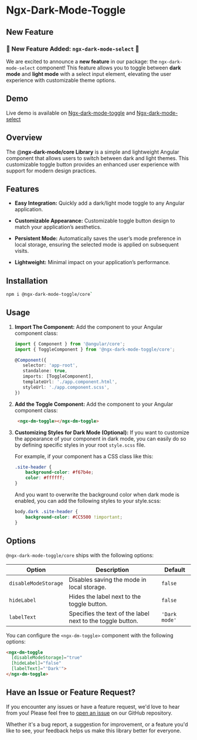 # Ngx-Dark-Mode-Toggle

## New Feature

### 🎉 New Feature Added: `ngx-dark-mode-select` 🎉

We are excited to announce a **new feature** in our package: the `ngx-dark-mode-select` component! This feature allows you to toggle between **dark mode** and **light mode** with a select input element, elevating the user experience with customizable theme options.


## Demo

Live demo is available on [Ngx-dark-mode-toggle](https://stackblitz.com/edit/ngx-dark-mode-toggle-demo) and [Ngx-dark-mode-select](https://stackblitz.com/edit/ngx-dark-mode-select-demo)


## Overview

The @**ngx-dark-mode/core Library** is a simple and lightweight Angular component that allows users to switch between dark and light themes. This customizable toggle button provides an enhanced user experience with support for modern design practices.

## Features

- **Easy Integration:** Quickly add a dark/light mode toggle to any Angular application.

- **Customizable Appearance:** Customizable toggle button design to match your application’s aesthetics.

- **Persistent Mode:** Automatically saves the user’s mode preference in local storage, ensuring the selected mode is applied on subsequent visits.

- **Lightweight:** Minimal impact on your application’s performance.

## Installation

```bash
npm i @ngx-dark-mode-toggle/core`
```

## Usage
1. **Import The Component:**
Add the component to your Angular component class:

   ```typescript
   import { Component } from '@angular/core';
   import { ToggleComponent } from '@ngx-dark-mode-toggle/core';

   @Component({
      selector: 'app-root',
      standalone: true,
      imports: [ToggleComponent],
      templateUrl: './app.component.html',
      styleUrl: './app.component.scss',
   })
   ```

2. **Add the Toggle Component:**
Add the component to your Angular component class:

   ```html
    <ngx-dm-toggle></ngx-dm-toggle>
   ```

3. **Customizing Styles for Dark Mode (Optional):**
If you want to customize the appearance of your component in dark mode, you can easily do so by defining specific styles in your root `style.scss` file.

    For example, if your component has a CSS class like this:

    ```css
    .site-header {
        background-color: #f67b4e;
        color: #ffffff;
    }
    ```
    And you want to overwrite the background color when dark mode is enabled, you can add the following styles to your style.scss:
    ```css
    body.dark .site-header {
        background-color: #CC5500 !important;
    }
    ```

## Options

`@ngx-dark-mode-toggle/core` ships with the following options:

| Option              | Description                                                | Default          |
|---------------------|------------------------------------------------------------|------------------|
| `disableModeStorage`| Disables saving the mode in local storage.                 | `false`          |
| `hideLabel`         | Hides the label next to the toggle button.                 | `false`          |
| `labelText`         | Specifies the text of the label next to the toggle button. | `'Dark mode'`    |


You can configure the `<ngx-dm-toggle>` component with the following options:

```html
<ngx-dm-toggle
  [disableModeStorage]="true"
  [hideLabel]="false"
  [labelText]="'Dark'">
</ngx-dm-toggle>
```

## Have an Issue or Feature Request?

If you encounter any issues or have a feature request, we'd love to hear from you! Please feel free to [open an issue](https://github.com/AbduBehindTheCode/ngx-dark-mode/issues) on our GitHub repository.

Whether it's a bug report, a suggestion for improvement, or a feature you'd like to see, your feedback helps us make this library better for everyone.
